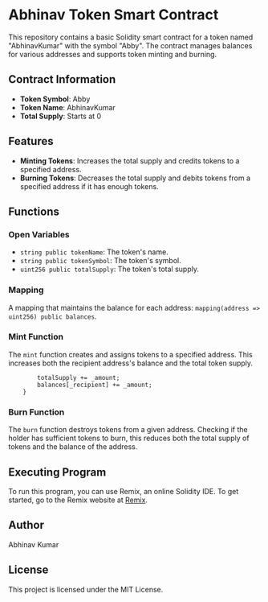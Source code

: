 # Abhinav Token Smart Contract

This repository contains a basic Solidity smart contract for a token named "AbhinavKumar" with the symbol "Abby". The contract manages balances for various addresses and supports token minting and burning.

## Contract Information

- **Token Symbol**: Abby
- **Token Name**: AbhinavKumar
- **Total Supply**: Starts at 0

## Features

- **Minting Tokens**: Increases the total supply and credits tokens to a specified address.
- **Burning Tokens**: Decreases the total supply and debits tokens from a specified address if it has enough tokens.

## Functions

### Open Variables

- `string public tokenName`: The token's name.
- `string public tokenSymbol`: The token's symbol.
- `uint256 public totalSupply`: The token's total supply.

### Mapping

A mapping that maintains the balance for each address: `mapping(address => uint256) public balances`.

### Mint Function

The `mint` function creates and assigns tokens to a specified address. This increases both the recipient address's balance and the total token supply.

```function mint(address _recipient, uint _amount) public {
        totalSupply += _amount;
        balances[_recipient] += _amount;
    }
```

### Burn Function

The `burn` function destroys tokens from a given address. Checking if the holder has sufficient tokens to burn, this reduces both the total supply of tokens and the balance of the address.

## Executing Program

To run this program, you can use Remix, an online Solidity IDE. To get started, go to the Remix website at [Remix](https://remix.ethereum.org/).

## Author

Abhinav Kumar

## License

This project is licensed under the MIT License.
